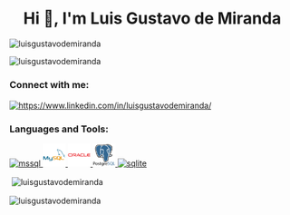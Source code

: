 <h1 align="center">Hi 👋, I'm Luis Gustavo de Miranda</h1>
<p align="left"> <img src="https://komarev.com/ghpvc/?username=luisgustavodemiranda&label=Profile%20views&color=0e75b6&style=flat" alt="luisgustavodemiranda" /> </p>
<p align="left"> <img src="[https://komarev.com/ghpvc/?username=luisgustavodemiranda&label=Profile%20views&color=0e75b6&style=flat](https://camo.githubusercontent.com/d126a01599062dde9c0177773ecb6a007aa7b3487b064818dd92c5fe728fb8d3/68747470733a2f2f696d672e736869656c64732e696f2f62616467652f2d4c696e6b6564696e2d626c75653f7374796c653d666c6174266c6f676f3d4c696e6b6564696e266c6f676f436f6c6f723d7768697465266c696e6b3d68747470733a2f2f7777772e6c696e6b6564696e2e636f6d2f696e2f76696e69636975732d73616e6368657a2f)" alt="luisgustavodemiranda" /> </p>

<h3 align="left">Connect with me:</h3>
<p align="left">
<a href="https://linkedin.com/in/https://www.linkedin.com/in/luisgustavodemiranda/" target="blank"><img align="center" src="https://raw.githubusercontent.com/rahuldkjain/github-profile-readme-generator/master/src/images/icons/Social/linked-in-alt.svg" alt="https://www.linkedin.com/in/luisgustavodemiranda/" height="30" width="40" /></a>
</p>

<h3 align="left">Languages and Tools:</h3>
<p align="left"> <a href="https://www.microsoft.com/en-us/sql-server" target="_blank" rel="noreferrer"> <img src="https://www.svgrepo.com/show/303229/microsoft-sql-server-logo.svg" alt="mssql" width="40" height="40"/> </a> <a href="https://www.mysql.com/" target="_blank" rel="noreferrer"> <img src="https://raw.githubusercontent.com/devicons/devicon/master/icons/mysql/mysql-original-wordmark.svg" alt="mysql" width="40" height="40"/> </a> <a href="https://www.oracle.com/" target="_blank" rel="noreferrer"> <img src="https://raw.githubusercontent.com/devicons/devicon/master/icons/oracle/oracle-original.svg" alt="oracle" width="40" height="40"/> </a> <a href="https://www.postgresql.org" target="_blank" rel="noreferrer"> <img src="https://raw.githubusercontent.com/devicons/devicon/master/icons/postgresql/postgresql-original-wordmark.svg" alt="postgresql" width="40" height="40"/> </a> <a href="https://www.sqlite.org/" target="_blank" rel="noreferrer"> <img src="https://www.vectorlogo.zone/logos/sqlite/sqlite-icon.svg" alt="sqlite" width="40" height="40"/> </a> </p>

<p>&nbsp;<img align="center" src="https://github-readme-stats.vercel.app/api?username=luisgustavodemiranda&show_icons=true&locale=en" alt="luisgustavodemiranda" /></p>

<p><img align="center" src="https://github-readme-streak-stats.herokuapp.com/?user=luisgustavodemiranda&" alt="luisgustavodemiranda" /></p>
